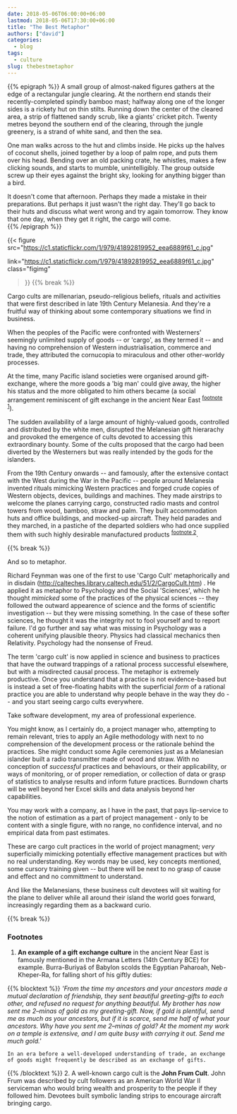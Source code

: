 ```yaml
---
date: 2018-05-06T06:00:00+06:00
lastmod: 2018-05-06T17:30:00+06:00
title: "The Best Metaphor"
authors: ["david"]
categories:
  - blog
tags:
  - culture
slug: thebestmetaphor
---
```




{{% epigraph  %}}
A small group of almost-naked figures gathers at the edge of a rectangular jungle clearing. At the northern end stands  their recently-completed spindly bamboo mast; halfway along one of the longer sides is a rickety hut on thin stilts. Running down the center of the cleared area, a strip of flattened sandy scrub, like a giants' cricket pitch. Twenty metres beyond the southern end of the clearing, through the jungle greenery, is a strand of white sand, and then the sea.  

One man walks across to the hut and climbs inside. He picks  up the halves of coconut shells, joined together by a loop of palm rope, and puts them over his head. Bending over an old packing crate, he  whistles, makes a few clicking sounds, and starts to mumble, unintelligibly. The group outside screw up their eyes against the bright sky, looking for anything bigger than a bird.   

It doesn't come that afternoon. Perhaps they made a mistake in their preparations.  But perhaps it just wasn't the right day. They'll go back to their huts and discuss what went wrong and  try again tomorrow. They know that one day, when they get it right, the cargo will come.  
{{% /epigraph  %}}




{{< figure src="https://c1.staticflickr.com/1/979/41892819952_eea6889f61_c.jpg" 

link="https://c1.staticflickr.com/1/979/41892819952_eea6889f61_c.jpg" 
 class="figimg"
>}}
{{% break %}}

Cargo cults are millenarian, pseudo-religious beliefs, rituals and activities that  were first described in late 19th Century Melanesia. And they're a fruitful way of thinking about some contemporary situations we find in business.

When the peoples of the Pacific were confronted with Westerners' seemingly unlimited supply of goods -- or 'cargo', as they termed it -- and having no comprehension of Western industrialisation, commerce and trade, they attributed the cornucopia to miraculous and other other-worldy processes. 

At the time, many Pacific island societies were organised around gift-exchange, where the more goods a 'big man' could give away, the higher his status and the more obligated to him others became (a social arrangement reminiscent  of gift exchange in the ancient Near East <sup>[footnote 1](#giftexchange)</sup>). 


The  sudden availability of a large amount of highly-valued goods, controlled and distributed by the white men, disrupted the Melanesian gift hierarachy and provoked the emergence of cults devoted to accessing this extraordinary bounty. Some of the cults proposed that the cargo had been diverted by the Westerners but was really intended by the gods for the islanders. 

From the 19th Century onwards -- and famously, after the extensive contact with the West during the  War in the Pacific -- people around Melanesia invented rituals mimicking  Western practices and forged  crude copies of Western objects, devices, buildings and machines. They made airstrips to welcome the planes carrying cargo,  constructed radio masts and control towers from wood, bamboo, straw and palm. They built  accommodation huts and office buildings, and  mocked-up aircraft. They held parades and they marched, in a pastiche of the departed soldiers who had once supplied them with such highly desirable manufactured products <sup>[footnote 2](#johnfrum)</sup>.


{{% break %}}



And so to metaphor. 

Richard Feynman was one of the first to use 'Cargo Cult' metaphorically and in disdain (http://calteches.library.caltech.edu/51/2/CargoCult.htm) . He applied it as metaphor to Psychology and the Social 'Sciences', which he thought *mimicked* some of the practices of the physical sciences -- they followed the outward appearence of science and the forms of scientific investigation --  but they were missing something. In the case of these softer sciences, he thought it was the integrity not to fool yourself and to report failure. I'd go further and say what was missing in Psychology was a coherent unifying plausible theory. Physics had classical mechanics then Relativity. Psychology had the nonsense of Freud.

The term 'cargo cult' is now applied in science and business to practices that have the outward trappings of a rational process successful elsewhere, but with a misdirected causal process. The metaphor is extremely productive. Once you understand that a practice is not evidence-based but is instead a set of free-floating habits with the superficial *form* of a rational practice you are able to understand why people behave in the way they do -- and you start seeing cargo cults everywhere.

Take software development, my area of professional experience. 

You might know, as I certainly do, a project manager who,  attempting to remain relevant, tries to apply an Agile methodology  with next to no comprehension of the development process or the rationale behind the practices. She might conduct some Agile ceremonies just as a Melanesian islander built a radio transmitter made of wood and straw. With no conception of *successful* practices and behaviours,  or their applicability, or ways of monitoring, or of proper remediation, or collection of data or grasp of statistics to analyse results and inform future practices. Burndown charts will be well beyond her  Excel skills and data analysis beyond her capabilities.

You may work with a company, as I have in the past, that pays lip-service to the notion of estimation as a part of project management - only to be content with  a single figure,  with no range,  no confidence interval, and no empirical data from past estimates. 

These are cargo cult practices in the world of project managment;  *very* superficially mimicking potentially effective management practices but with no real understanding. Key words may be used, key concepts mentioned, some cursory training given  -- but there will be next to no grasp of cause and effect and no committment to understand. 

And like the Melanesians, these business cult devotees will sit waiting for the plane to deliver while all around their island the world goes forward, increasingly regarding them as a backward curio.


{{% break %}}

### Footnotes ###
1.    <a name="giftexchange"></a>**An example of a gift exchange culture** in the ancient Near East is famously mentioned in the Armana Letters (14th Century BCE) for example. Burra-Buriyaš of Babylon scolds the Egyptian Paharoah, Neb-Kheper-Ra, for falling short of his giftly duties:

{{% blocktext %}}
    *'From the time my ancestors and your ancestors made a mutual declaration of friendship, they sent beautiful greeting-gifts to each other, and refused no request for anything beautiful. My brother has now sent me 2–minas of gold as my greeting-gift. Now, if gold  is plentiful, send me as much as your ancestors, but if it is scarce, send me half of what your ancestors. Why have you sent me 2–minas of gold? At the moment my work on a temple is extensive, and I am quite busy with carrying it out. Send me much gold.'*


    In an era before a well-developed understanding of trade, an exchange of goods might frequently be described as an exchange of gifts.
{{% /blocktext %}}
2.    <a name="johnfrum"></a> A well-known cargo cult is the **John Frum Cult**. John Frum was described by cult followers as an American World War II serviceman who would bring wealth and prosperity to the people if they followed him. Devotees built symbolic landing strips to encourage aircraft bringing cargo.

